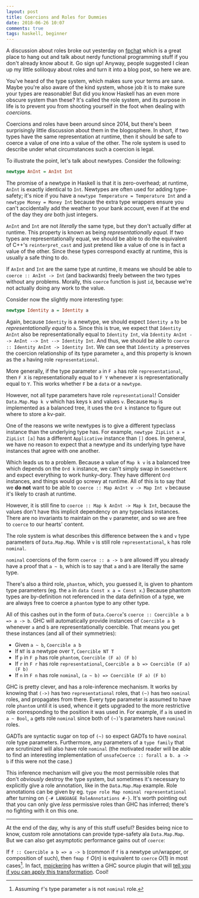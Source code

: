 ```yaml
---
layout: post
title: Coercions and Roles for Dummies
date: 2018-06-26 10:07
comments: true
tags: haskell, beginner
---
```


A discussion about roles broke out yesterday on [fpchat][fpchat] which is a
great place to hang out and talk about nerdy functional programming stuff if you
don't already know about it. Go sign up! Anyway, people suggested I clean up my
little soliloquy about roles and turn it into a blog post, so here we are.

[fpchat]: https://functionalprogramming.slack.com/

You've heard of the type system, which makes sure your terms are sane. Maybe
you're also aware of the kind system, whose job it is to make sure your types
are reasonable! But did you know Haskell has an even more obscure system than
these? It's called the role system, and its purpose in life is to prevent you
from shooting yourself in the foot when dealing with *coercions.*

Coercions and roles have been around since 2014, but there's been surprisingly
little discussion about them in the blogosphere. In short, if two types have the
same representation at runtime, then it should be safe to coerce a value of one
into a value of the other. The role system is used to describe under what
circumstances such a coercion is legal.

To illustrate the point, let's talk about newtypes. Consider the following:

```haskell
newtype AnInt = AnInt Int
```

The promise of a newtype in Haskell is that it is zero-overhead; at runtime,
`AnInt` is exactly identical to `Int`. Newtypes are often used for adding
type-safety; it's nice if you have a `newtype Temperature = Temperature Int` and
a `newtype Money = Money Int` because the extra type wrappers ensure you can't
accidentally add the weather to your bank account, even if at the end of the day
they *are* both just integers.

`AnInt` and `Int` are not *literally* the same type, but they don't actually
differ at runtime. This property is known as being *representationally equal.*
If two types are representationally equal, we should be able to do the
equivalent of C++'s `reinterpret_cast` and just pretend like a value of one is
in fact a value of the other. Since these types correspond exactly at runtime,
this is usually a safe thing to do.

If `AnInt` and `Int` are the same type at runtime, it means we should be able to
`coerce :: AnInt -> Int` (and backwards) freely between the two types without
any problems. Morally, this `coerce` function is just `id`, because we're not
actually doing any work to the value.

Consider now the slightly more interesting type:

```haskell
newtype Identity a = Identity a
```

Again, because `Identity` is a newtype, we should expect `Identity a` to be
*representationally equal* to `a`. Since this is true, we expect that `Identity
AnInt` also be representationally equal to `Identity Int`, via `Identity AnInt
--> AnInt --> Int --> Identity Int`. And thus, we should be able to `coerce ::
Identity AnInt -> Identity Int`. We can see that `Identity a` preserves the
coercion relationship of its type parameter `a`, and this property is known as
the `a` having role `representational`.

More generally, if the type parameter `a` in `F a` has role `representational`,
then `F X` is representationally equal to `F Y` whenever `X` is
representationally equal to `Y`. This works whether `F` be a `data` or a
`newtype`.

However, not all type parameters have role `representational`! Consider
`Data.Map.Map k v` which has keys `k` and values `v`. Because `Map` is
implemented as a balanced tree, it uses the `Ord k` instance to figure out where
to store a kv-pair.

One of the reasons we write newtypes is to give a different typeclass instance
than the underlying type has. For example, `newtype ZipList a = ZipList [a]` has
a different `Applicative` instance than `[]` does. In general, we have no reason
to expect that a newtype and its underlying type have instances that agree with
one another.

Which leads us to a problem. Because a value of `Map k v` is a balanced tree
which depends on the `Ord k` instance, we can't simply swap in `SomeOtherK` and
expect everything to work hunky-dory. They have different `Ord` instances, and
things would go screwy at runtime. All of this is to say that we **do not** want
to be able to `coerce :: Map AnInt v -> Map Int v` because it's likely to crash
at runtime.

However, it is still fine to `coerce :: Map k AnInt -> Map k Int`, because the
values don't have this implicit dependency on any typeclass instances. There are
no invariants to maintain on the `v` parameter, and so we are free to `coerce` to
our hearts' content.

The role system is what describes this difference between the `k` and `v` type
parameters of `Data.Map.Map`. While `v` is still role `representational`, `k`
has role `nominal`.

`nominal` coercions of the form `coerce :: a -> b` are allowed iff you already
have a proof that `a ~ b`, which is to say that `a` and `b` are literally the
same type.

There's also a third role, `phantom`, which, you guessed it, is given to phantom
type parameters (eg. the `a` in `data Const x a = Const x`.) Because phantom
types are by-definition not referenced in the data definition of a type, we are
always free to coerce a `phantom` type to any other type.

All of this cashes out in the form of `Data.Coerce`'s `coerce :: Coercible a b
=> a -> b`. GHC will automatically provide instances of `Coercible a b` whenever
`a` and `b` are representationally coercible. That means you get these
instances (and all of their symmetries):

* Given `a ~ b`, `Coercible a b`
* If `NT` is a newtype over `T`, `Coercible NT T`
* If `p` in `F p` has role `phantom`, `Coercible (F a) (F b)`
* If `r` in `F r` has role `representational`, `Coercible a b => Coercible (F a) (F b)`
* If `n` in `F n` has role `nominal`, `(a ~ b) => Coercible (F a) (F b)`

GHC is pretty clever, and has a role-inference mechanism. It works by knowing
that `(->)` has two `representational` roles, that `(~)` has two `nominal`
roles, and propagates from there. Every type parameter is assumed to have role
`phantom` until it is used, whence it gets upgraded to the more restrictive role
corresponding to the position it was used in. For example, if `a` is used in `a
~ Bool`, `a` gets role `nominal` since both of `(~)`'s parameters have `nominal`
roles.

GADTs are syntactic sugar on top of `(~)` so expect GADTs to have `nominal` role
type parameters. Furthermore, any parameters of a `type family` that are
scrutinized will also have role `nominal` (the motivated reader will be able to
find an interesting implementation of `unsafeCoerce :: forall a b. a -> b` if
this were not the case.)

This inference mechanism will give you the most permissible roles that don't
*obviously* destroy the type system, but sometimes it's necessary to explicitly
give a role annotation, like in the `Data.Map.Map` example. Role annotations can
be given by eg. `type role Map nominal representational` after turning on `{-#
LANGUAGE RoleAnnotations #-}`. It's worth pointing out that you can only give
*less* permissive roles than GHC has inferred; there's no fighting with it on
this one.

---

At the end of the day, why is any of this stuff useful? Besides being nice to
know, custom role annotations can provide type-safety ala `Data.Map.Map`. But we
can also get asymptotic performance gains out of `coerce`:

If `f :: Coercible a b => a -> b` (common if `f` is a newtype un/wrapper, or
composition of such), then `fmap f` $O(n)$ is equivalent to `coerce` $O(1)$ in
most cases[^1]. In fact, [mpickering][mpickering] has written a GHC source plugin
that will [tell you if you can apply this transformation][hashtag-coerce]. Cool!

[^1]: Assuming `f`'s type parameter `a` is not `nominal` role.

[mpickering]: https://github.com/mpickering
[hashtag-coerce]: https://github.com/mpickering/hashtag-coerce



